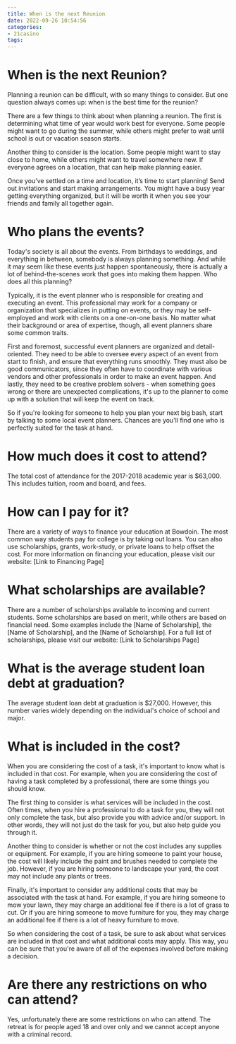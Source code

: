 ```yaml
---
title: When is the next Reunion 
date: 2022-09-26 10:54:56
categories:
- 21casino
tags:
---
```



#  When is the next Reunion? 

Planning a reunion can be difficult, with so many things to consider. But one question always comes up: when is the best time for the reunion?

There are a few things to think about when planning a reunion. The first is determining what time of year would work best for everyone. Some people might want to go during the summer, while others might prefer to wait until school is out or vacation season starts.

Another thing to consider is the location. Some people might want to stay close to home, while others might want to travel somewhere new. If everyone agrees on a location, that can help make planning easier.

Once you’ve settled on a time and location, it’s time to start planning! Send out invitations and start making arrangements. You might have a busy year getting everything organized, but it will be worth it when you see your friends and family all together again.

#  Who plans the events? 
Today's society is all about the events. From birthdays to weddings, and everything in between, somebody is always planning something. And while it may seem like these events just happen spontaneously, there is actually a lot of behind-the-scenes work that goes into making them happen. Who does all this planning?

Typically, it is the event planner who is responsible for creating and executing an event. This professional may work for a company or organization that specializes in putting on events, or they may be self-employed and work with clients on a one-on-one basis. No matter what their background or area of expertise, though, all event planners share some common traits.

First and foremost, successful event planners are organized and detail-oriented. They need to be able to oversee every aspect of an event from start to finish, and ensure that everything runs smoothly. They must also be good communicators, since they often have to coordinate with various vendors and other professionals in order to make an event happen. And lastly, they need to be creative problem solvers - when something goes wrong or there are unexpected complications, it's up to the planner to come up with a solution that will keep the event on track.

So if you're looking for someone to help you plan your next big bash, start by talking to some local event planners. Chances are you'll find one who is perfectly suited for the task at hand.

#  How much does it cost to attend? 

The total cost of attendance for the 2017-2018 academic year is $63,000. This includes tuition, room and board, and fees.

# How can I pay for it?

There are a variety of ways to finance your education at Bowdoin. The most common way students pay for college is by taking out loans. You can also use scholarships, grants, work-study, or private loans to help offset the cost. For more information on financing your education, please visit our website: [Link to Financing Page]

# What scholarships are available? 

There are a number of scholarships available to incoming and current students. Some scholarships are based on merit, while others are based on financial need. Some examples include the [Name of Scholarship], the [Name of Scholarship], and the [Name of Scholarship]. For a full list of scholarships, please visit our website: [Link to Scholarships Page]

# What is the average student loan debt at graduation? 

The average student loan debt at graduation is $27,000. However, this number varies widely depending on the individual's choice of school and major.

#  What is included in the cost? 

When you are considering the cost of a task, it's important to know what is included in that cost. For example, when you are considering the cost of having a task completed by a professional, there are some things you should know.

The first thing to consider is what services will be included in the cost. Often times, when you hire a professional to do a task for you, they will not only complete the task, but also provide you with advice and/or support. In other words, they will not just do the task for you, but also help guide you through it.

Another thing to consider is whether or not the cost includes any supplies or equipment. For example, if you are hiring someone to paint your house, the cost will likely include the paint and brushes needed to complete the job. However, if you are hiring someone to landscape your yard, the cost may not include any plants or trees.

Finally, it's important to consider any additional costs that may be associated with the task at hand. For example, if you are hiring someone to mow your lawn, they may charge an additional fee if there is a lot of grass to cut. Or if you are hiring someone to move furniture for you, they may charge an additional fee if there is a lot of heavy furniture to move.

So when considering the cost of a task, be sure to ask about what services are included in that cost and what additional costs may apply. This way, you can be sure that you're aware of all of the expenses involved before making a decision.

#  Are there any restrictions on who can attend?

Yes, unfortunately there are some restrictions on who can attend. The retreat is for people aged 18 and over only and we cannot accept anyone with a criminal record.
